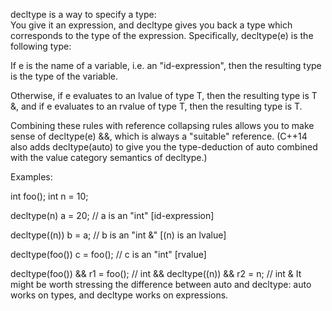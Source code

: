 decltype is a way to specify a type: <br>
You give it an expression, and decltype gives you back a type which corresponds to the type of the expression. 
Specifically, decltype(e) is the following type:

If e is the name of a variable, i.e. an "id-expression", then the resulting type is the type of the variable.

Otherwise, if e evaluates to an lvalue of type T, then the resulting type is T &, and if e evaluates to an rvalue of type T, then the resulting type is T.

Combining these rules with reference collapsing rules allows you to make sense of decltype(e) &&, which is always a "suitable" reference. (C++14 also adds decltype(auto) to give you the type-deduction of auto combined with the value category semantics of decltype.)

Examples:

int foo();
int n = 10;

decltype(n) a = 20;             // a is an "int" [id-expression]

decltype((n)) b = a;            // b is an "int &" [(n) is an lvalue]

decltype(foo()) c = foo();      // c is an "int" [rvalue]

decltype(foo()) && r1 = foo();  // int &&
decltype((n)) && r2 = n;        // int &
It might be worth stressing the difference between auto and decltype: auto works on types, and decltype works on expressions.
